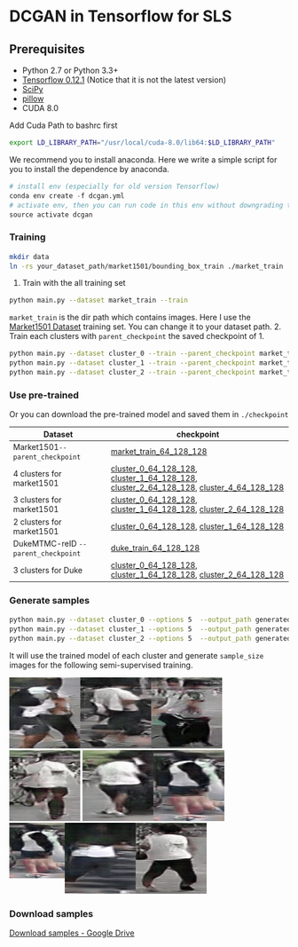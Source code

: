 # DCGAN in Tensorflow for SLS

## Prerequisites

- Python 2.7 or Python 3.3+
- [Tensorflow 0.12.1](https://github.com/tensorflow/tensorflow/tree/r0.12) (Notice that it is not the latest version)
- [SciPy](http://www.scipy.org/install.html)
- [pillow](https://github.com/python-pillow/Pillow)
- CUDA 8.0

Add Cuda Path to bashrc first
```bash
export LD_LIBRARY_PATH="/usr/local/cuda-8.0/lib64:$LD_LIBRARY_PATH"
```

We recommend you to install anaconda. Here we write a simple script for you to install the dependence by anaconda.
```python
# install env (especially for old version Tensorflow)
conda env create -f dcgan.yml
# activate env, then you can run code in this env without downgrading the outside Tensorflow.
source activate dcgan
```

### Training
```bash
mkdir data
ln -rs your_dataset_path/market1501/bounding_box_train ./market_train
```
1. Train with the all training set
```bash
python main.py --dataset market_train --train
```
`market_train` is the dir path which contains images. Here I use the [Market1501 Dataset](http://www.liangzheng.org/Project/project_reid.html) training set. You can change it to your dataset path.
2. Train each clusters with `parent_checkpoint` the saved checkpoint of 1.
```bash
python main.py --dataset cluster_0 --train --parent_checkpoint market_train_64_128_128
python main.py --dataset cluster_1 --train --parent_checkpoint market_train_64_128_128
python main.py --dataset cluster_2 --train --parent_checkpoint market_train_64_128_128
```
### Use pre-trained
Or you can download the pre-trained model and saved them in `./checkpoint`

| Dataset | checkpoint |
| --- | --- |
| Market1501`--parent_checkpoint` | [market_train_64_128_128](#)|
| 4 clusters for market1501 | [cluster_0_64_128_128](#), [cluster_1_64_128_128](#), [cluster_2_64_128_128](#), [cluster_4_64_128_128](#)
| 3 clusters for market1501 | [cluster_0_64_128_128](#), [cluster_1_64_128_128](#), [cluster_2_64_128_128](#) |
| 2 clusters for market1501 | [cluster_0_64_128_128](#), [cluster_1_64_128_128](#) |
| DukeMTMC-reID `--parent_checkpoint` | [duke_train_64_128_128](#) |
| 3 clusters for Duke | [cluster_0_64_128_128](#), [cluster_1_64_128_128](#), [cluster_2_64_128_128](#) |


### Generate samples
```bash
python main.py --dataset cluster_0 --options 5  --output_path generated  --sample_size 12036
python main.py --dataset cluster_1 --options 5  --output_path generated  --sample_size 12036
python main.py --dataset cluster_2 --options 5  --output_path generated  --sample_size 12036
```
It will use the trained model of each cluster and generate `sample_size` images for the following semi-supervised training.

![](../images/gan_0_0.gif)![](../images/gan_0_1.gif)![](../images/gan_0_2.gif)![](../images/gan_0_3.gif)
![](../images/gan_0_4.gif)![](../images/gan_0_5.gif)![](../images/gan_0_6.gif)![](../images/gan_0_7.gif)
<img align="left" width="100" height="100" src="./../images/gan_0_5.gif">

### Download samples
[Download samples - Google Drive](https://drive.google.com/open?id=139vpswFge7S50_ccsnnw4Hy4RRK7a-KY)
